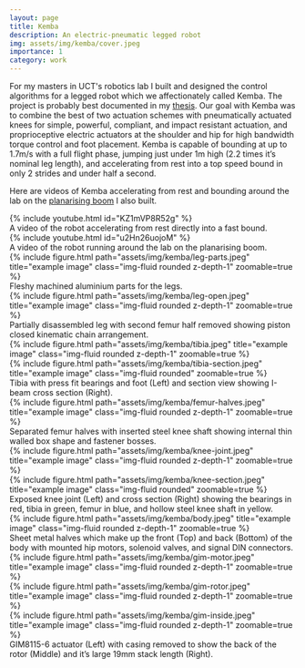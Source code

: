 ```yaml
---
layout: page
title: Kemba
description: An electric-pneumatic legged robot
img: assets/img/kemba/cover.jpeg
importance: 1
category: work
---
```


For my masters in UCT's robotics lab I built and designed the control algorithms for a legged robot which we affectionately called Kemba. The project is probably best documented in my [thesis](https://chrismailer.github.io/assets/pdf/mailer-masters-thesis.pdf). Our goal with Kemba was to combine the best of two actuation schemes with pneumatically actuated knees for simple, powerful, compliant, and impact resistant actuation, and proprioceptive electric actuators at the shoulder and hip for high bandwidth torque control and foot placement. Kemba is capable of bounding at up to 1.7m/s with a full flight phase, jumping just under 1m high (2.2 times it’s nominal leg length), and accelerating from rest into a top speed bound in only 2 strides and under half a second.

Here are videos of Kemba accelerating from rest and bounding around the lab on the [planarising boom](https://chrismailer.github.io/projects/boom/) I also built.
<div class="row">
    <div class="col-sm mt-3 mt-md-0">
        {% include youtube.html id="KZ1mVP8R52g" %}
    </div>
</div>
<div class="caption">
    A video of the robot accelerating from rest directly into a fast bound.
</div>

<div class="row">
    <div class="col-sm mt-3 mt-md-0">
        {% include youtube.html id="u2Hn26uojoM" %}
    </div>
</div>
<div class="caption">
    A video of the robot running around the lab on the planarising boom.
</div>

<div class="row">
    <div class="col-sm mt-3 mt-md-0">
        {% include figure.html path="assets/img/kemba/leg-parts.jpeg" title="example image" class="img-fluid rounded z-depth-1" zoomable=true %}
    </div>
</div>
<div class="caption">
    Fleshy machined aluminium parts for the legs.
</div>

<div class="row">
    <div class="col-sm mt-3 mt-md-0">
        {% include figure.html path="assets/img/kemba/leg-open.jpeg" title="example image" class="img-fluid rounded z-depth-1" zoomable=true %}
    </div>
</div>
<div class="caption">
    Partially disassembled leg with second femur half removed showing piston closed kinematic chain arrangement.
</div>

<div class="row justify-content-sm-center">
    <div class="col-sm-9 mt-3 mt-md-0">
        {% include figure.html path="assets/img/kemba/tibia.jpeg" title="example image" class="img-fluid rounded z-depth-1" zoomable=true %}
    </div>
    <div class="col-sm-3 mt-3 mt-md-0">
        {% include figure.html path="assets/img/kemba/tibia-section.jpeg" title="example image" class="img-fluid rounded" zoomable=true %}
    </div>
</div>
<div class="caption">
    Tibia with press fit bearings and foot (Left) and section view showing I-beam cross section (Right).
</div>

<div class="row">
    <div class="col-sm mt-3 mt-md-0">
        {% include figure.html path="assets/img/kemba/femur-halves.jpeg" title="example image" class="img-fluid rounded z-depth-1" zoomable=true %}
    </div>
</div>
<div class="caption">
    Separated femur halves with inserted steel knee shaft showing internal thin walled box shape and fastener bosses.
</div>

<div class="row justify-content-sm-center">
    <div class="col-sm-8 mt-3 mt-md-0">
        {% include figure.html path="assets/img/kemba/knee-joint.jpeg" title="example image" class="img-fluid rounded z-depth-1" zoomable=true %}
    </div>
    <div class="col-sm-4 mt-3 mt-md-0">
        {% include figure.html path="assets/img/kemba/knee-section.jpeg" title="example image" class="img-fluid rounded" zoomable=true %}
    </div>
</div>
<div class="caption">
    Exposed knee joint (Left) and cross section (Right) showing the bearings in red, tibia in green, femur in blue, and hollow steel knee shaft in yellow.
</div>

<div class="row">
    <div class="col-sm mt-3 mt-md-0">
        {% include figure.html path="assets/img/kemba/body.jpeg" title="example image" class="img-fluid rounded z-depth-1" zoomable=true %}
    </div>
</div>
<div class="caption">
    Sheet metal halves which make up the front (Top) and back (Bottom) of the body with mounted hip motors, solenoid valves, and signal DIN connectors.
</div>

<div class="row">
    <div class="col-sm mt-3 mt-md-0">
        {% include figure.html path="assets/img/kemba/gim-motor.jpeg" title="example image" class="img-fluid rounded z-depth-1" zoomable=true %}
    </div>
    <div class="col-sm mt-3 mt-md-0">
        {% include figure.html path="assets/img/kemba/gim-rotor.jpeg" title="example image" class="img-fluid rounded z-depth-1" zoomable=true %}
    </div>
    <div class="col-sm mt-3 mt-md-0">
        {% include figure.html path="assets/img/kemba/gim-inside.jpeg" title="example image" class="img-fluid rounded z-depth-1" zoomable=true %}
    </div>
</div>
<div class="caption">
    GIM8115-6 actuator (Left) with casing removed to show the back of the rotor (Middle) and it’s large 19mm stack length (Right).
</div>
